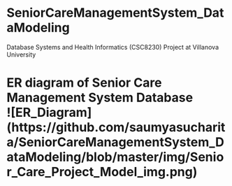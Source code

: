 # SeniorCareManagementSystem_DataModeling
Database Systems and Health Informatics (CSC8230) Project at Villanova University 

<h1> ER diagram of Senior Care Management System Database <br>
![ER_Diagram](https://github.com/saumyasucharita/SeniorCareManagementSystem_DataModeling/blob/master/img/Senior_Care_Project_Model_img.png)
